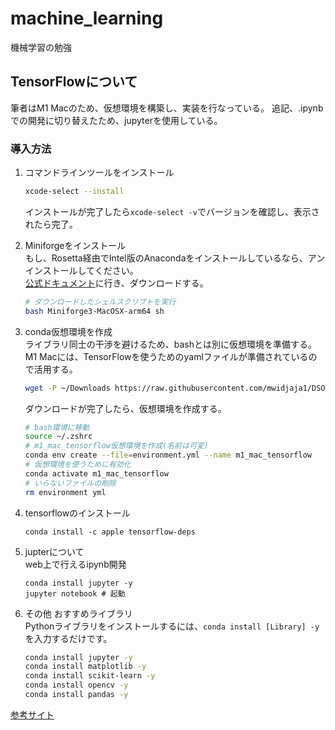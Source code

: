 # machine_learning
機械学習の勉強

## TensorFlowについて
筆者はM1 Macのため、仮想環境を構築し、実装を行なっている。
追記、.ipynbでの開発に切り替えたため、jupyterを使用している。

### 導入方法
1. コマンドラインツールをインストール<br>
    ``` bash
    xcode-select --install
    ```
    インストールが完了したら```xcode-select -v```でバージョンを確認し、表示されたら完了。

2. Miniforgeをインストール<br>
    もし、Rosetta経由でIntel版のAnacondaをインストールしているなら、アンインストールしてください。<br>[公式ドキュメント](https://github.com/conda-forge/miniforge)に行き、ダウンロードする。
    ``` bash
    # ダウンロードしたシェルスクリプトを実行
    bash Miniforge3-MacOSX-arm64 sh
    ```
    
3. conda仮想環境を作成<br>
    ライブラリ同士の干渉を避けるため、bashとは別に仮想環境を準備する。<br>M1 Macには、TensorFlowを使うためのyamlファイルが準備されているので活用する。
    ``` bash
    wget -P ~/Downloads https://raw.githubusercontent.com/mwidjaja1/DSOnMacARM/main/environment.yml
    ```
    ダウンロードが完了したら、仮想環境を作成する。
    ``` bash
    # bash環境に移動
    source ~/.zshrc
    # m1_mac_tensorflow仮想環境を作成(名前は可変)
    conda env create --file=environment.yml --name m1_mac_tensorflow
    # 仮想環境を使うために有効化
    conda activate m1_mac_tensorflow
    # いらないファイルの削除
    rm environment yml
    ```
4. tensorflowのインストール<br>
    ```
    conda install -c apple tensorflow-deps
    ```

5. jupterについて<br>
    web上で行えるipynb開発
    ```
    conda install jupyter -y
    jupyter notebook # 起動
    ```

6. その他 おすすめライブラリ<br>
    Pythonライブラリをインストールするには、```conda install [Library] -y```を入力するだけです。
    ``` bash
    conda install jupyter -y
    conda install matplotlib -y
    conda install scikit-learn -y
    conda install opencv -y
    conda install pandas -y
    ```

[参考サイト](https://tech-diary.net/how-to-install-tensorflow-on-m1-mac/#index_id4)